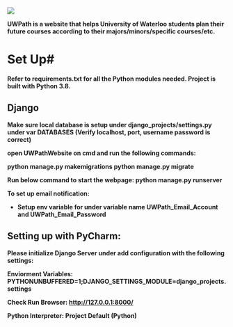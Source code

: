 <img src="demo.png?raw=true"/>
</br>

<b>UWPath is a website that helps University of Waterloo students plan their future courses according to their majors/minors/specific courses/etc. <b/>


# Set Up#
Refer to requirements.txt for all the Python modules needed. Project is built with Python 3.8.

## Django ##
Make sure local database is setup under django_projects/settings.py under var DATABASES (Verify localhost, port, username password is correct)

open UWPathWebsite on cmd and run the following commands:

python manage.py makemigrations
python manage.py migrate

Run below command to start the webpage:
python manage.py runserver

To set up email notification: 
- Setup env variable for under variable name UWPath_Email_Account and UWPath_Email_Password


## Setting up with PyCharm: ##

Please initialize Django Server under add configuration with the following settings:  

Enviorment Variables: PYTHONUNBUFFERED=1;DJANGO_SETTINGS_MODULE=django_projects.settings

Check Run Browser: http://127.0.0.1:8000/

Python Interpreter: Project Default (Python)

